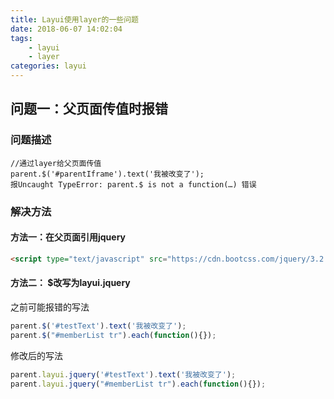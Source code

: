 ```yaml
---
title: Layui使用layer的一些问题
date: 2018-06-07 14:02:04
tags: 
	- layui
	- layer
categories: layui
---
```


## 问题一：父页面传值时报错

### 问题描述

```
//通过layer给父页面传值
parent.$('#parentIframe').text('我被改变了');
报Uncaught TypeError: parent.$ is not a function(…) 错误
```

### 解决方法

#### 方法一：在父页面引用jquery

``` html
<script type="text/javascript" src="https://cdn.bootcss.com/jquery/3.2.1/jquery.min.js"></script>
```


#### 方法二： $改写为layui.jquery

之前可能报错的写法

```javascript
parent.$('#testText').text('我被改变了');
parent.$("#memberList tr").each(function(){});
```

修改后的写法
```javascript
parent.layui.jquery('#testText').text('我被改变了');
parent.layui.jquery("#memberList tr").each(function(){});
```


